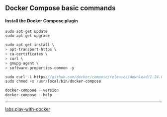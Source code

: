 ## Docker Compose basic commands

#### Install the Docker Compose plugin
```cs
sudo apt-get update
sudo apt-get upgrade

sudo apt-get install \
> apt-transport-https \
> ca-certificates \
> curl \
> gnupg-agent \
> software-properties-common -y

sudo curl -L https://github.com/docker/compose/releases/download/1.24.0/docker-compose-`uname -s`-`uname -m` -o /usr/local/bin/docker-compose
sudo chmod +x /usr/local/bin/docker-compose

docker-compose --version
docker-compose --help
```

-----

[labs.play-with-docker](https://labs.play-with-docker.com/)
